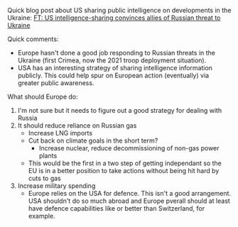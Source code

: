 Quick blog post about US sharing public intelligence on developments in the Ukraine: [FT: US intelligence-sharing convinces allies of Russian threat to Ukraine](https://www.ft.com/content/b287f2e3-3b8b-4095-b704-c255a943c84c)

Quick comments:
* Europe hasn't done a good job responding to Russian threats in the Ukraine (first Crimea, now the 2021 troop deployment situation).
* USA has an interesting strategy of sharing intelligence information publicly. This could help spur on European action (eventually) via greater public awareness.

What should Europe do:
1. I'm not sure but it needs to figure out a good strategy for dealing with Russia
2. It should reduce reliance on Russian gas
    * Increase LNG imports
    * Cut back on climate goals in the short term?
        * Increase nuclear, reduce decommissioning of non-gas power plants
    * This would be the first in a two step of getting independant so the EU is in a better position to take actions without being hit hard by cuts to gas
3. Increase military spending
    * Europe relies on the USA for defence. This isn't a good arrangement. USA shouldn't do so much abroad and Europe pverall should at least have defence capabilities like or better than Switzerland, for example.
